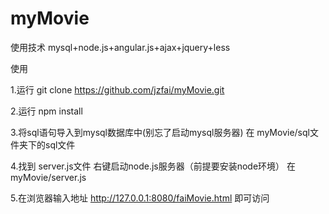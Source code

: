 # myMovie
使用技术 mysql+node.js+angular.js+ajax+jquery+less


使用

1.运行 git clone https://github.com/jzfai/myMovie.git

2.运行 npm install 

3.将sql语句导入到mysql数据库中(别忘了启动mysql服务器)
在 myMovie/sql文件夹下的sql文件


4.找到 server.js文件 右键启动node.js服务器（前提要安装node环境）
在 myMovie/server.js


5.在浏览器输入地址
http://127.0.0.1:8080/faiMovie.html
即可访问
